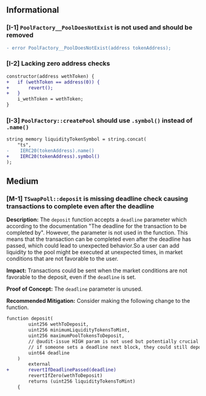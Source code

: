 ## Informational

### [I-1] `PoolFactory__PoolDoesNotExist` is not used and should be removed

```diff
- error PoolFactory__PoolDoesNotExist(address tokenAddress);
```

### [I-2] Lacking zero address checks

```diff
constructor(address wethToken) {
+   if (wethToken == address(0)) {
+       revert();
+   } 
    i_wethToken = wethToken;
}
```

### [I-3] `PoolFactory::createPool` should use `.symbol()` instead of `.name()`

```diff
string memory liquidityTokenSymbol = string.concat(
    "ts",
-    IERC20(tokenAddress).name()
+    IERC20(tokenAddress).symbol()
);
```

## Medium

### [M-1] `TSwapPoll::deposit` is missing deadline check causing transactions to complete even after the deadline

**Description:** The `deposit` function accepts a `deadline` parameter which according to the documentation "The deadline for the transaction to be completed by". However, the parameter is not used in the function. This means that the transaction can be completed even after the deadline has passed, which could lead to unexpected behavior.So a user can add liquidity to the pool might be executed at unexpected times, in market conditions that are not favorable to the user.

<!-- MEV attacks -->

**Impact:** Transactions could be sent when the market conditions are not favorable to the deposit, even if the `deadline` is set.

**Proof of Concept:** The `deadline` parameter is unused.

**Recommended Mitigation:** Consider making the following change to the function.

```diff
function deposit(
        uint256 wethToDeposit,
        uint256 minimumLiquidityTokensToMint,
        uint256 maximumPoolTokensToDeposit,
        // @audit-issue HIGH param is not used but potentially crucial
        // if someone sets a deadline next block, they could still deposit
        uint64 deadline
    )
        external
+       revertIfDeadlinePassed(deadline) 
        revertIfZero(wethToDeposit)
        returns (uint256 liquidityTokensToMint)
    {
```

